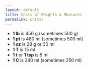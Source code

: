 ```yaml
---
layout: default
title: Units of Weights & Measures
permalink: units/
---
```


 - __1 lb__ is 450 g (sometimes 500 g)
 - __1 pt__ is 480 ml (sometimes 500 ml)
 - __1 oz__ is 28 g or 30 ml
 - __1 T__  is 15 ml
 - __1 t__ or 
   __1 tsp__ is 5 ml
 - __1 C__  is 240 ml (sometimes 250 ml)